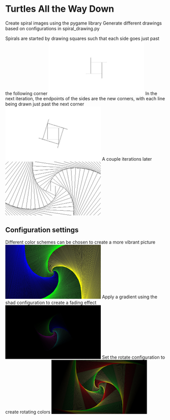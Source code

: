 # Turtles All the Way Down
Create spiral images using the pygame library
Generate different drawings based on configurations in spiral_drawing.py

Spirals are started by drawing squares such that each side goes just past the following corner
<img src="images/example1.jpeg" width="300">
In the next iteration, the endpoints of the sides are the new corners, with each line being drawn just past the next corner
<img src="images/example2.jpeg" width="300">
A couple iterations later
<img src="images/example3.jpeg" width="300">
  
## Configuration settings
Different color schemes can be chosen to create a more vibrant picture
<img src="images/summer.jpeg" width="300">
Apply a gradient using the shad configuration to create a fading effect
<img src="images/ocean.jpeg" width="300">
Set the rotate configuration to create rotating colors
<img src="images/carousel.jpeg" width="300">
